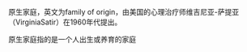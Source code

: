 
原生家庭，英文为family of origin，由美国的心理治疗师维吉尼亚-萨提亚（VirginiaSatir）在1960年代提出。

原生家庭指的是一个人出生或养育的家庭











<!--stackedit_data:
eyJoaXN0b3J5IjpbMTI2NjMxNDI5MywyMDM1OTEzODM2LC0xMT
UzNjE5MDE1LDIwMzQxMTcwOTIsOTY5MjY1ODA2XX0=
-->